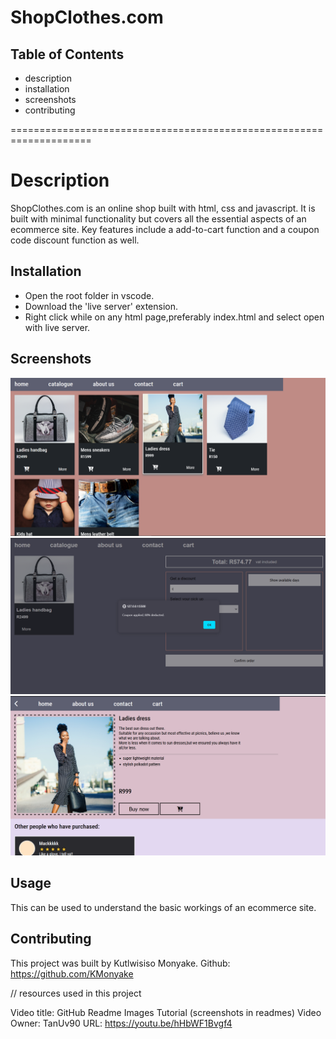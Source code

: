 # ShopClothes.com

## Table of Contents

* description
* installation
* screenshots
* contributing

====================================================================

# Description

ShopClothes.com is an online shop built with html, css and javascript.
It is built with minimal functionality but covers all the essential aspects of an ecommerce site.
Key features include a add-to-cart function and a coupon code discount function as well.

## Installation

* Open the root folder in vscode.
* Download the 'live server' extension.
* Right click while on any html page,preferably index.html and select open with live server.

## Screenshots

![screenshot(1)](screenshots/Screenshot%20(1).png)
![screenshot(2)](screenshots/Screenshot%20(2).png)
![screenshot(3)](screenshots/screenshot(3).png)

## Usage

This can be used to understand the basic workings of an ecommerce site.

## Contributing

This project was built by Kutlwisiso Monyake.
Github: https://github.com/KMonyake


// resources used in this project

Video title: GitHub Readme Images Tutorial (screenshots in readmes)
Video Owner: TanUv90
URL: https://youtu.be/hHbWF1Bvgf4
